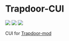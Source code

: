 # Trapdoor-CUI

![ ](https://img.shields.io/github/license/OEOTYAN/Trapdoor-CUI?style=for-the-badge)
![ ](https://img.shields.io/github/downloads/OEOTYAN/Trapdoor-CUI/total?style=for-the-badge)
![ ](https://img.shields.io/github/v/release/OEOTYAN/Trapdoor-CUI?style=for-the-badge)

CUI for [Trapdoor-mod](https://github.com/hhhxiao/TrapDoor)

